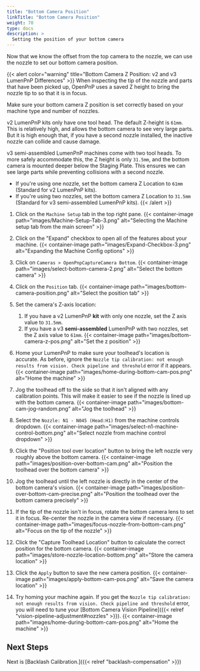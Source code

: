 ```yaml
---
title: "Bottom Camera Position"
linkTitle: "Bottom Camera Position"
weight: 70
type: docs
description: >
  Setting the position of your bottom camera
---
```


Now that we know the offset from the top camera to the nozzle, we can use the nozzle to set our bottom camera position.

{{< alert color="warning" title="Bottom Camera Z Position: v2 and v3 LumenPnP Differences" >}}
  When inspecting the tip of the nozzle and parts that have been picked up, OpenPnP uses a saved Z height to bring the nozzle tip to so that it is in focus.

  Make sure your bottom camera Z position is set correctly based on your machine type and number of nozzles.

  v2 LumenPnP kits only have one tool head. The default Z-height is `61mm`. This is relatively high, and allows the bottom camera to see very large parts. But it is high enough that, if you have a second nozzle installed, the inactive nozzle can collide and cause damage.

  v3 semi-assembled LumenPnP machines come with two tool heads. To more safely accommodate this, the Z height is only `31.5mm`, and the bottom camera is mounted deeper below the Staging Plate. This ensures we can see large parts while preventing collisions with a second nozzle.

* If you're using one nozzle, set the bottom camera Z Location to `61mm` (Standard for v2 LumenPnP kits).
* If you're using two nozzles, set the bottom camera Z Location to `31.5mm` (Standard for v3 semi-assembled LumenPnP kits).
{{< /alert >}}

1. Click on the `Machine Setup` tab in the top right pane.
  {{< container-image path="images/Machine-Setup-Tab-3.png" alt="Selecting the Machine setup tab from the main screen" >}}

2. Click on the "Expand" checkbox to open all of the features about your machine.
  {{< container-image path="images/Expand-Checkbox-3.png" alt="Expanding the Machine Config options" >}}

3. Click on `Cameras > OpenPnpCaptureCamera Bottom`.
  {{< container-image path="images/select-bottom-camera-2.png" alt="Select the bottom camera" >}}

4. Click on the `Position` tab.
  {{< container-image path="images/bottom-camera-position.png" alt="Select the position tab" >}}

5. Set the camera's Z-axis location:
   1. If you have a v2 LumenPnP **kit** with only one nozzle, set the Z axis value to `31.5mm`.
   2. If you have a v3 **semi-assembled** LumenPnP with two nozzles, set the Z axis value to `61mm`.
  {{< container-image path="images/bottom-camera-z-pos.png" alt="Set the z position" >}}

6. Home your LumenPnP to make sure your toolhead's location is accurate. As before, ignore the `Nozzle tip calibration: not enough results from vision. Check pipeline and threshold` error if it appears.
  {{< container-image path="images/home-during-bottom-cam-pos.png" alt="Home the machine" >}}

7. Jog the toolhead off to the side so that it isn't aligned with any calibration points. This will make it easier to see if the nozzle is lined up with the bottom camera.
  {{< container-image path="images/bottom-cam-jog-random.png" alt="Jog the toolhead" >}}

8. Select the `Nozzle: N1 - N045 (Head:H1)` from the machine controls dropdown.
  {{< container-image path="images/select-n1-machine-control-bottom.png" alt="Select nozzle from machine control dropdown" >}}

9. Click the "Position tool over location" button to bring the left nozzle very roughly above the bottom camera.
  {{< container-image path="images/position-over-bottom-cam.png" alt="Position the toolhead over the bottom camera" >}}

10. Jog the toolhead until the left nozzle is directly in the center of the bottom camera's vision.
  {{< container-image path="images/position-over-bottom-cam-precise.png" alt="Position the toolhead over the bottom camera precisely" >}}

11. If the tip of the nozzle isn't in focus, rotate the bottom camera lens to set it in focus. Re-center the nozzle in the camera view if necessary.
  {{< container-image path="images/focus-nozzle-from-bottom-cam.png" alt="Focus on the tip of the nozzle" >}}

12. Click the "Capture Toolhead Location" button to calculate the correct position for the bottom camera.
  {{< container-image path="images/store-nozzle-location-bottom.png" alt="Store the camera location" >}}

13. Click the `Apply` button to save the new camera position.
  {{< container-image path="images/apply-bottom-cam-pos.png" alt="Save the camera location" >}}

14. Try homing your machine again. If you get the `Nozzle tip calibration: not enough results from vision. Check pipeline and threshold` error, you will need to tune your [Bottom Camera Vision Pipeline]({{< relref "vision-pipeline-adjustment#nozzles" >}}).
  {{< container-image path="images/home-during-bottom-cam-pos.png" alt="Home the machine" >}}

## Next Steps

Next is [Backlash Calibration.]({{< relref "backlash-compensation" >}})
